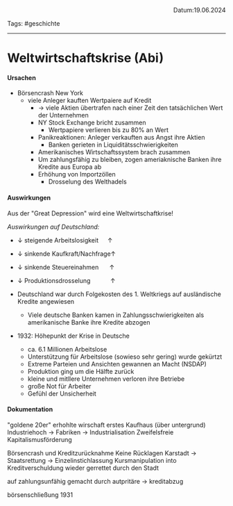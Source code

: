 <p align="right">Datum:19.06.2024</p>

Tags: #geschichte 

---

# Weltwirtschaftskrise (Abi)

#### Ursachen
- Börsencrash New York
	- viele Anleger kauften Wertpaiere auf Kredit
		- → viele Aktien übertrafen nach einer Zeit den tatsächlichen Wert der Unternehmen
	  - NY Stock Exchange bricht zusammen
		  - Wertpapiere verlieren bis zu 80% an Wert
	  - Panikreaktionen: Anleger verkauften aus Angst ihre Aktien
		  - Banken gerieten in Liquiditätsschwierigkeiten
	  - Amerikanisches Wirtschaftssystem brach zusammen
	  - Um zahlungsfähig zu bleiben, zogen ameriaknische Banken ihre Kredite aus Europa ab
	  - Erhöhung von Importzöllen
		  - Drosselung des Welthadels

#### Auswirkungen
Aus der "Great Depression" wird eine Weltwirtschaftkrise!

*Auswirkungen auf Deutschland:*

- ↓ steigende Arbeitslosigkeit   ↑
- ↓ sinkende Kaufkraft/Nachfrage↑
- ↓ sinkende Steuereinahmen     ↑
- ↓ Produktionsdrosselung        ↑

- Deutschland war durch Folgekosten des 1. Weltkriegs auf ausländische Kredite angewiesen
	- Viele deutsche Banken kamen in Zahlungsschwierigkeiten als amerikanische Banke ihre Kredite abzogen

- 1932: Höhepunkt der Krise in Deutsche
	- ca. 6.1 Millionen Arbeitslose 
	- Unterstützung für Arbeitslose (sowieso sehr gering) wurde gekürtzt
	- Extreme Parteien und Ansichten gewannen an Macht (NSDAP)
	- Produktion ging um die Hälfte zurück
	- kleine und mitllere Unternehmen verloren ihre Betriebe
	- große Not für Arbeiter
	- Gefühl der Unsicherheit



#### Dokumentation

"goldene 20er" erhohlte wirschaft
erstes Kaufhaus (über untergrund)
Industriehoch → Fabriken → Industrialisation
Zweifelsfreie Kapitalismusförderung



Börsencrash und Kreditzurücknahme
Keine Rücklagen
Karstadt → Staatsrettung → Einzelinstichlassung
Kursmanipulation into Kreditverschuldung 
wieder gerrettet durch den Stadt

auf zahlungsunfähig gemacht durch autpritäre → kreditabzug

börsenschließung 1931

